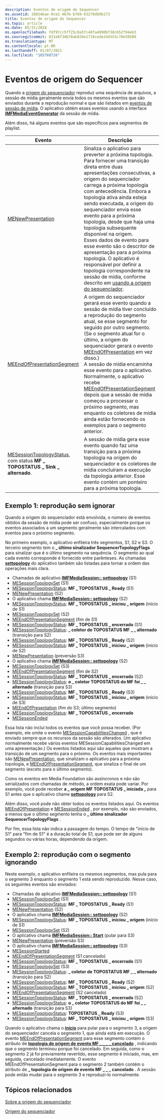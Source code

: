 ```yaml
---
description: Eventos de origem do Sequencer
ms.assetid: 28654bae-9ce2-467b-b769-63279d69b173
title: Eventos de origem do Sequencer
ms.topic: article
ms.date: 05/31/2018
ms.openlocfilehash: fdf97cc5ff25c8a5fc40fa4990bf38c652f94e63
ms.sourcegitcommit: 831e8f3db78ab820e1710cede244553c70e50500
ms.translationtype: MT
ms.contentlocale: pt-BR
ms.lasthandoff: 01/07/2021
ms.locfileid: "105760726"
---
```

# <a name="sequencer-source-events"></a>Eventos de origem do Sequencer

Quando a [origem do sequenciador](sequencer-source.md) reproduz uma sequência de arquivos, a sessão de mídia geralmente envia todos os mesmos eventos que são enviados durante a reprodução normal e que são listados em [eventos de sessão de mídia](media-session-events.md). O aplicativo obtém esses eventos usando a interface [**IMFMediaEventGenerator**](/windows/desktop/api/mfobjects/nn-mfobjects-imfmediaeventgenerator) da sessão de mídia.

Além disso, há alguns eventos que são específicos para segmentos de playlist.



| Evento                                                                                                   | Descrição                                                                                                                                                                                                                                                                                                                                                                                                                                                                                                                                                                                                                                                        |
|---------------------------------------------------------------------------------------------------------|--------------------------------------------------------------------------------------------------------------------------------------------------------------------------------------------------------------------------------------------------------------------------------------------------------------------------------------------------------------------------------------------------------------------------------------------------------------------------------------------------------------------------------------------------------------------------------------------------------------------------------------------------------------------|
| [MENewPresentation](menewpresentation.md)                                                              | Sinaliza o aplicativo para preverter a próxima topologia.<br/> Para fornecer uma transição direta entre duas apresentações consecutivas, a origem do sequenciador carrega a próxima topologia com antecedência. Embora a topologia ativa ainda esteja sendo executada, a origem do sequenciador envia esse evento para a próxima topologia, desde que haja uma topologia subsequente disponível na origem.<br/> Esses dados de evento para esse evento são o descritor de apresentação para a próxima topologia. O aplicativo é responsável por definir a topologia correspondente na sessão de mídia, conforme descrito em [usando a origem do sequenciador](using-the-sequencer-source.md).<br/> |
| [MEEndOfPresentationSegment](meendofpresentationsegment.md)                                            | A origem do sequenciador gerará esse evento quando a sessão de mídia tiver concluído a reprodução do segmento atual, se esse segmento for seguido por outro segmento. (Se o segmento atual for o último, a origem do sequenciador gerará o evento [MEEndOfPresentation](meendofpresentation.md) em vez disso.)<br/> A sessão de mídia encaminha esse evento para o aplicativo. Normalmente, o aplicativo recebe [MEEndOfPresentationSegment](meendofpresentationsegment.md) depois que a sessão de mídia começou a processar o próximo segmento, mas enquanto os coletores de mídia ainda estão fornecendo os exemplos para o segmento anterior.<br/>                            |
| [MESessionTopologyStatus](mesessiontopologystatus.md), com status **MF \_ TOPOSTATUS \_ Sink \_ alternado**. | A sessão de mídia gera esse evento quando faz uma transição para a próxima topologia na origem do sequenciador e os coletores de mídia concluíram a execução da topologia anterior. Esse evento contém um ponteiro para a próxima topologia.                                                                                                                                                                                                                                                                                                                                                                                                                                      |



 

## <a name="example-1-playback-without-skipping"></a>Exemplo 1: reprodução sem ignorar

Quando a origem do sequenciador está envolvida, o número de eventos obtidos da sessão de mídia pode ser confuso, especialmente porque os eventos associados a um segmento geralmente são intercalados com eventos para o próximo segmento.

No primeiro exemplo, o aplicativo enfileira três segmentos, S1, S2 e S3. O terceiro segmento tem o **\_ último sinalizador SequencerTopologyFlags** para sinalizar que é o último segmento na sequência. O segmento ao qual cada evento corresponde é fornecido entre parênteses. As chamadas [**settopology**](/windows/desktop/api/mfidl/nf-mfidl-imfmediasession-settopology) do aplicativo também são listadas para tornar a ordem das operações mais clara.

-   Chamadas de aplicativo [**IMFMediaSession:: settopology**](/windows/desktop/api/mfidl/nf-mfidl-imfmediasession-settopology) (S1)
-   [MESessionTopologySet](mesessiontopologyset.md) (S1)
-   [MESessionTopologyStatus](mesessiontopologystatus.md): **MF \_ TOPOSTATUS \_ Ready** (S1)
-   [MENewPresentation](menewpresentation.md) (S2)
-   O aplicativo chama [**IMFMediaSession:: settopology**](/windows/desktop/api/mfidl/nf-mfidl-imfmediasession-settopology) (S2)
-   [MESessionTopologyStatus](mesessiontopologystatus.md): **MF \_ TOPOSTATUS \_ iniciou \_ origem** (início de S1)
-   [MESessionTopologySet](mesessiontopologyset.md) (S2)
-   [MEEndOfPresentationSegment](meendofpresentationsegment.md) (fim de S1)
-   [MESessionTopologyStatus](mesessiontopologystatus.md): **MF \_ TOPOSTATUS \_ encerrado** (S1)
-   [MESessionTopologyStatus](mesessiontopologystatus.md): **\_ coletor de TOPOSTATUS MF \_ \_ alternado** (transição para S2)
-   [MESessionTopologyStatus](mesessiontopologystatus.md): **MF \_ TOPOSTATUS \_ Ready** (S2)
-   [MESessionTopologyStatus](mesessiontopologystatus.md): **MF \_ TOPOSTATUS \_ iniciou \_ origem** (início de S2)
-   [MENewPresentation](menewpresentation.md) (preversão S3)
-   O aplicativo chama [**IMFMediaSession:: settopology**](/windows/desktop/api/mfidl/nf-mfidl-imfmediasession-settopology) (S2)
-   [MESessionTopologySet](mesessiontopologyset.md) (S3)
-   [MEEndOfPresentationSegment](meendofpresentationsegment.md) (fim de S2)
-   [MESessionTopologyStatus](mesessiontopologystatus.md): **MF \_ TOPOSTATUS \_ encerrado** (S2)
-   [MESessionTopologyStatus](mesessiontopologystatus.md): **o \_ coletor TOPOSTATUS do MF foi \_ \_ alternado** (transição para S3)
-   [MESessionTopologyStatus](mesessiontopologystatus.md): **MF \_ TOPOSTATUS \_ Ready** (S3)
-   [MESessionTopologyStatus](mesessiontopologystatus.md): **MF \_ TOPOSTATUS \_ iniciou \_ origem** (início de S3)
-   [MEEndOfPresentation](meendofpresentation.md) (fim do S3; último segmento)
-   [MESessionTopologyStatus](mesessiontopologystatus.md): **MF \_ TOPOSTATUS \_ encerrado**
-   [MESessionEnded](mesessionended.md)

Essa lista não inclui todos os eventos que você possa receber. (Por exemplo, ele omite o evento [MESessionCapabilitiesChanged](mesessioncapabilitieschanged.md) , que é enviado sempre que os recursos da sessão são alterados. Um aplicativo normalmente recebe vários eventos MESessionCapabilitiesChanged em uma apresentação.) Os eventos listados aqui são aqueles que mostram a transição de um segmento para o próximo. Os eventos mais importantes são [MENewPresentation](menewpresentation.md), que sinalizam o aplicativo para a próxima topologia, e [MEEndOfPresentationSegment](meendofpresentationsegment.md), que sinaliza o final de um segmento (exceto para o último segmento).

Como os eventos em Media Foundation são assíncronos e não são serializados com chamadas de método, a ordem exata pode variar. Por exemplo, você pode receber **a \_ origem MF TOPOSTATUS \_ iniciada \_** para S1 antes que o aplicativo chame [**settopology**](/windows/desktop/api/mfidl/nf-mfidl-imfmediasession-settopology) para S2.

Além disso, você pode não obter todos os eventos listados aqui. Os eventos [MEEndOfPresentation](meendofpresentation.md) e [MESessionEnded](mesessionended.md) , por exemplo, não são enviados, a menos que o último segmento tenha o **\_ último sinalizador SequencerTopologyFlags** .

Por fim, essa lista não indica a passagem do tempo. O tempo de "início de S1" para "fim de S1" é a duração total de S1, que pode ser de alguns segundos ou várias horas, dependendo da origem.

## <a name="example-2-playback-with-segment-skipping"></a>Exemplo 2: reprodução com o segmento ignorando

Neste exemplo, o aplicativo enfileira os mesmos segmentos, mas pula para o segmento 3 enquanto o segmento 1 está sendo reproduzido. Nesse caso, os seguintes eventos são enviados:

-   Chamadas de aplicativo [**IMFMediaSession:: settopology**](/windows/desktop/api/mfidl/nf-mfidl-imfmediasession-settopology) (S1)
-   [MESessionTopologySet](mesessiontopologyset.md) (S1)
-   [MESessionTopologyStatus](mesessiontopologystatus.md): **MF \_ TOPOSTATUS \_ Ready** (S1)
-   [MENewPresentation](menewpresentation.md) (S2)
-   O aplicativo chama [**IMFMediaSession:: settopology**](/windows/desktop/api/mfidl/nf-mfidl-imfmediasession-settopology) (S2)
-   [MESessionTopologyStatus](mesessiontopologystatus.md): **MF \_ TOPOSTATUS \_ iniciou \_ origem** (início de S1)
-   [MESessionTopologySet](mesessiontopologyset.md) (S2)
-   O aplicativo chama [**IMFMediaSession:: Start**](/windows/desktop/api/mfidl/nf-mfidl-imfmediasession-start) (pular para S3)
-   [MENewPresentation](menewpresentation.md) (preversão S3)
-   O aplicativo chama [**IMFMediaSession:: settopology**](/windows/desktop/api/mfidl/nf-mfidl-imfmediasession-settopology) (S3)
-   [MESessionStarted](mesessionstarted.md)
-   [MEEndOfPresentationSegment](meendofpresentationsegment.md) (S1 cancelado)
-   [MESessionTopologyStatus](mesessiontopologystatus.md): **MF \_ TOPOSTATUS \_ encerrado** (S1)
-   [MESessionTopologySet](mesessiontopologyset.md) (S3)
-   [MESessionTopologyStatus](mesessiontopologystatus.md): **\_ coletor de TOPOSTATUS MF \_ \_ alternado** (transição para S2)
-   [MESessionTopologyStatus](mesessiontopologystatus.md): **MF \_ TOPOSTATUS \_ Ready** (S2)
-   [MESessionTopologyStatus](mesessiontopologystatus.md): **MF \_ TOPOSTATUS \_ iniciou \_ origem** (S2)
-   [MEEndOfPresentationSegment](meendofpresentationsegment.md) (S2 cancelado)
-   [MESessionTopologyStatus](mesessiontopologystatus.md): **MF \_ TOPOSTATUS \_ encerrado** (S2)
-   [MESessionTopologyStatus](mesessiontopologystatus.md): **o \_ coletor TOPOSTATUS do MF foi \_ \_ alternado** (transição para S3)
-   [MESessionTopologyStatus](mesessiontopologystatus.md): **TOPOSTATUS \_ Ready** (S3)
-   [MESessionTopologyStatus](mesessiontopologystatus.md): **MF \_ TOPOSTATUS \_ iniciou \_ origem** (S3)

Quando o aplicativo chama o [**início**](/windows/desktop/api/mfidl/nf-mfidl-imfmediasession-start) para pular para o segmento 3, a origem do sequenciador cancela o segmento 1, que ainda está em execução. O evento [MEEndOfPresentationSegment](meendofpresentationsegment.md) para esse segmento contém o atributo de [**topologia de origem de evento MF \_ \_ \_ \_ cancelado**](mf-event-source-topology-canceled-attribute.md) , indicando que o segmento terminou porque foi cancelado. Em seguida, como o segmento 2 já foi previamente revertido, esse segmento é iniciado, mas, em seguida, cancelado imediatamente. O evento MEEndOfPresentationSegment para o segmento 2 também contém o atributo de **\_ topologia de origem de evento MF \_ \_ \_ cancelado** . A sessão pode então mudar para o segmento 3 e reproduzi-lo normalmente.

## <a name="related-topics"></a>Tópicos relacionados

<dl> <dt>

[Sobre a origem do sequenciador](about-the-sequencer-source.md)
</dt> <dt>

[Origem do sequenciador](sequencer-source.md)
</dt> </dl>

 

 




